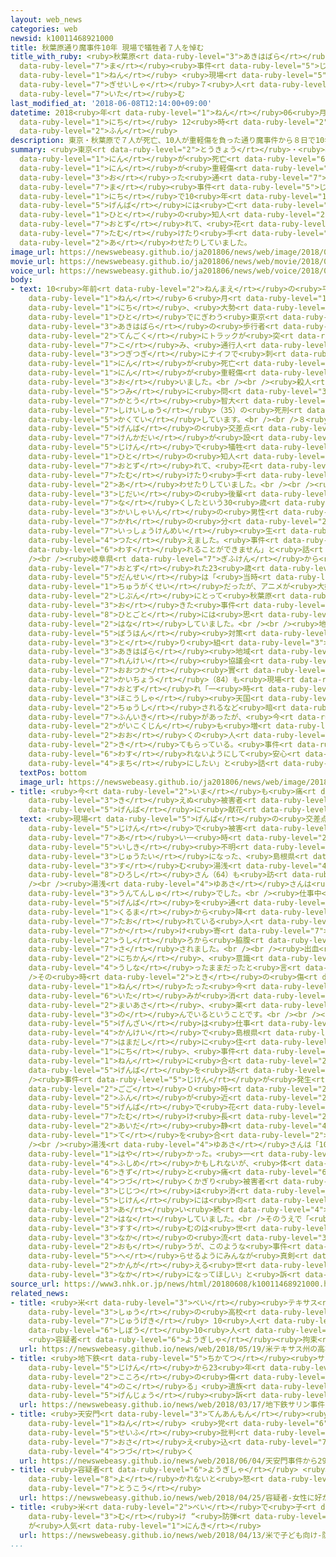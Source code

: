 ```yaml
---
layout: web_news
categories: web
newsid: k10011468921000
title: 秋葉原通り魔事件10年 現場で犠牲者７人を悼む
title_with_ruby: <ruby>秋葉原<rt data-ruby-level="3">あきはばら</rt></ruby><ruby>通<rt data-ruby-level="7">とお</rt></ruby>り<ruby>魔<rt
  data-ruby-level="7">ま</rt></ruby><ruby>事件<rt data-ruby-level="5">じけん</rt></ruby>10<ruby>年<rt
  data-ruby-level="1">ねん</rt></ruby> <ruby>現場<rt data-ruby-level="5">げんば</rt></ruby>で<ruby>犠牲者<rt
  data-ruby-level="7">ぎせいしゃ</rt></ruby>７<ruby>人<rt data-ruby-level="1">にん</rt></ruby>を<ruby>悼<rt
  data-ruby-level="7">いた</rt></ruby>む
last_modified_at: '2018-06-08T12:14:00+09:00'
datetime: 2018<ruby>年<rt data-ruby-level="1">ねん</rt></ruby>06<ruby>月<rt data-ruby-level="1">がつ</rt></ruby>08<ruby>日<rt
  data-ruby-level="1">にち</rt></ruby> 12<ruby>時<rt data-ruby-level="2">じ</rt></ruby>14<ruby>分<rt
  data-ruby-level="2">ふん</rt></ruby>
description: 東京・秋葉原で７人が死亡、10人が重軽傷を負った通り魔事件から８日で10年です。現場には亡くなった人の知人などが訪れて、花を手向けたり手を合わせたりしていました。
summary: <ruby>東京<rt data-ruby-level="2">とうきょう</rt></ruby>・<ruby>秋葉原<rt data-ruby-level="3">あきはばら</rt></ruby>で７<ruby>人<rt
  data-ruby-level="1">にん</rt></ruby>が<ruby>死亡<rt data-ruby-level="6">しぼう</rt></ruby>、10<ruby>人<rt
  data-ruby-level="1">にん</rt></ruby>が<ruby>重軽傷<rt data-ruby-level="6">じゅうけいしょう</rt></ruby>を<ruby>負<rt
  data-ruby-level="3">お</rt></ruby>った<ruby>通<rt data-ruby-level="7">とお</rt></ruby>り<ruby>魔<rt
  data-ruby-level="7">ま</rt></ruby><ruby>事件<rt data-ruby-level="5">じけん</rt></ruby>から８<ruby>日<rt
  data-ruby-level="1">にち</rt></ruby>で10<ruby>年<rt data-ruby-level="1">ねん</rt></ruby>です。<ruby>現場<rt
  data-ruby-level="5">げんば</rt></ruby>には<ruby>亡<rt data-ruby-level="7">な</rt></ruby>くなった<ruby>人<rt
  data-ruby-level="1">ひと</rt></ruby>の<ruby>知人<rt data-ruby-level="2">ちじん</rt></ruby>などが<ruby>訪<rt
  data-ruby-level="7">おとず</rt></ruby>れて、<ruby>花<rt data-ruby-level="1">はな</rt></ruby>を<ruby>手向<rt
  data-ruby-level="7">たむ</rt></ruby>けたり<ruby>手<rt data-ruby-level="1">て</rt></ruby>を<ruby>合<rt
  data-ruby-level="2">あ</rt></ruby>わせたりしていました。
image_url: https://newswebeasy.github.io/ja201806/news/web/image/2018/06/08/K10011468921_1806081155_1806081214_01_02.jpg
movie_url: https://newswebeasy.github.io/ja201806/news/web/movie/2018/06/08/k10011468921_201806081218_201806081219.mp4
voice_url: https://newswebeasy.github.io/ja201806/news/web/voice/2018/06/08/k10011468921_201806081218_201806081219.mp3
body:
- text: 10<ruby>年前<rt data-ruby-level="2">ねんまえ</rt></ruby>の<ruby>平成<rt data-ruby-level="4">へいせい</rt></ruby>20<ruby>年<rt
    data-ruby-level="1">ねん</rt></ruby>６<ruby>月<rt data-ruby-level="1">がつ</rt></ruby>８<ruby>日<rt
    data-ruby-level="1">にち</rt></ruby>、<ruby>大勢<rt data-ruby-level="5">おおぜい</rt></ruby>の<ruby>人<rt
    data-ruby-level="1">ひと</rt></ruby>でにぎわう<ruby>東京<rt data-ruby-level="2">とうきょう</rt></ruby>・<ruby>秋葉原<rt
    data-ruby-level="3">あきはばら</rt></ruby>の<ruby>歩行者<rt data-ruby-level="3">ほこうしゃ</rt></ruby><ruby>天国<rt
    data-ruby-level="2">てんごく</rt></ruby>にトラックが<ruby>突<rt data-ruby-level="7">つ</rt></ruby>っ<ruby>込<rt
    data-ruby-level="7">こ</rt></ruby>み、<ruby>通行人<rt data-ruby-level="2">つうこうにん</rt></ruby>がはねられたうえ<ruby>次々<rt
    data-ruby-level="3">つぎつぎ</rt></ruby>にナイフで<ruby>刺<rt data-ruby-level="7">さ</rt></ruby>されて７<ruby>人<rt
    data-ruby-level="1">にん</rt></ruby>が<ruby>死亡<rt data-ruby-level="6">しぼう</rt></ruby>、10<ruby>人<rt
    data-ruby-level="1">にん</rt></ruby>が<ruby>重軽傷<rt data-ruby-level="6">じゅうけいしょう</rt></ruby>を<ruby>負<rt
    data-ruby-level="3">お</rt></ruby>いました。<br /><br /><ruby>殺人<rt data-ruby-level="4">さつじん</rt></ruby>などの<ruby>罪<rt
    data-ruby-level="5">つみ</rt></ruby>に<ruby>問<rt data-ruby-level="3">と</rt></ruby>われた<ruby>加藤<rt
    data-ruby-level="7">かとう</rt></ruby><ruby>智大<rt data-ruby-level="8">ともひろ</rt></ruby><ruby>死刑囚<rt
    data-ruby-level="7">しけいしゅう</rt></ruby>（35）の<ruby>死刑<rt data-ruby-level="7">しけい</rt></ruby>が<ruby>確定<rt
    data-ruby-level="5">かくてい</rt></ruby>しています。<br /><br />８<ruby>日<rt data-ruby-level="1">にち</rt></ruby>、<ruby>現場<rt
    data-ruby-level="5">げんば</rt></ruby>の<ruby>交差点<rt data-ruby-level="4">こうさてん</rt></ruby>に<ruby>献花台<rt
    data-ruby-level="7">けんかだい</rt></ruby>が<ruby>設<rt data-ruby-level="5">もう</rt></ruby>けられ、<ruby>事件<rt
    data-ruby-level="5">じけん</rt></ruby>で<ruby>犠牲<rt data-ruby-level="7">ぎせい</rt></ruby>になった<ruby>人<rt
    data-ruby-level="1">ひと</rt></ruby>の<ruby>知人<rt data-ruby-level="2">ちじん</rt></ruby>などが<ruby>訪<rt
    data-ruby-level="7">おとず</rt></ruby>れて、<ruby>花<rt data-ruby-level="1">はな</rt></ruby>を<ruby>手向<rt
    data-ruby-level="7">たむ</rt></ruby>けたり<ruby>手<rt data-ruby-level="1">て</rt></ruby>を<ruby>合<rt
    data-ruby-level="2">あ</rt></ruby>わせたりしていました。<br /><br /><ruby>中学校<rt data-ruby-level="1">ちゅうがっこう</rt></ruby><ruby>時代<rt
    data-ruby-level="3">じだい</rt></ruby>の<ruby>後輩<rt data-ruby-level="7">こうはい</rt></ruby>を<ruby>亡<rt
    data-ruby-level="7">な</rt></ruby>くしたという30<ruby>歳<rt data-ruby-level="7">さい</rt></ruby>の<ruby>会社員<rt
    data-ruby-level="3">かいしゃいん</rt></ruby>の<ruby>男性<rt data-ruby-level="5">だんせい</rt></ruby>は「<ruby>彼<rt
    data-ruby-level="7">かれ</rt></ruby>の<ruby>分<rt data-ruby-level="2">ぶん</rt></ruby>も<ruby>一生懸命<rt
    data-ruby-level="7">いっしょうけんめい</rt></ruby><ruby>生<rt data-ruby-level="1">い</rt></ruby>きるよと<ruby>伝<rt
    data-ruby-level="4">つた</rt></ruby>えました。<ruby>事件<rt data-ruby-level="5">じけん</rt></ruby>のことはずっと<ruby>忘<rt
    data-ruby-level="6">わす</rt></ruby>れることができません」と<ruby>話<rt data-ruby-level="2">はな</rt></ruby>していました。<br
    /><br /><ruby>岐阜県<rt data-ruby-level="7">ぎふけん</rt></ruby>から<ruby>献花<rt data-ruby-level="7">けんか</rt></ruby>に<ruby>訪<rt
    data-ruby-level="7">おとず</rt></ruby>れた23<ruby>歳<rt data-ruby-level="7">さい</rt></ruby>の<ruby>男性<rt
    data-ruby-level="5">だんせい</rt></ruby>は「<ruby>当時<rt data-ruby-level="2">とうじ</rt></ruby>は<ruby>中学生<rt
    data-ruby-level="1">ちゅうがくせい</rt></ruby>だったが、アニメが<ruby>大好<rt data-ruby-level="4">だいす</rt></ruby>きな<ruby>自分<rt
    data-ruby-level="2">じぶん</rt></ruby>にとって<ruby>秋葉原<rt data-ruby-level="3">あきはばら</rt></ruby>で<ruby>起<rt
    data-ruby-level="3">お</rt></ruby>きた<ruby>事件<rt data-ruby-level="5">じけん</rt></ruby>は<ruby>他人事<rt
    data-ruby-level="8">ひとごと</rt></ruby>には<ruby>思<rt data-ruby-level="2">おも</rt></ruby>えなかった」と<ruby>話<rt
    data-ruby-level="2">はな</rt></ruby>していました。<br /><br /><ruby>地域<rt data-ruby-level="6">ちいき</rt></ruby>の<ruby>防犯<rt
    data-ruby-level="5">ぼうはん</rt></ruby><ruby>対策<rt data-ruby-level="6">たいさく</rt></ruby>に<ruby>取<rt
    data-ruby-level="3">と</rt></ruby>り<ruby>組<rt data-ruby-level="3">く</rt></ruby>む「<ruby>秋葉原<rt
    data-ruby-level="3">あきはばら</rt></ruby><ruby>地域<rt data-ruby-level="6">ちいき</rt></ruby><ruby>連携<rt
    data-ruby-level="7">れんけい</rt></ruby><ruby>協議会<rt data-ruby-level="4">きょうぎかい</rt></ruby>」の<ruby>大塚<rt
    data-ruby-level="7">おおつか</rt></ruby><ruby>實<rt data-ruby-level="8">みのる</rt></ruby><ruby>会長<rt
    data-ruby-level="2">かいちょう</rt></ruby>（84）も<ruby>現場<rt data-ruby-level="5">げんば</rt></ruby>を<ruby>訪<rt
    data-ruby-level="7">おとず</rt></ruby>れ「一<ruby>時<rt data-ruby-level="2">じ</rt></ruby>は<ruby>歩行者<rt
    data-ruby-level="3">ほこうしゃ</rt></ruby><ruby>天国<rt data-ruby-level="2">てんごく</rt></ruby>が<ruby>中止<rt
    data-ruby-level="2">ちゅうし</rt></ruby>されるなど<ruby>暗<rt data-ruby-level="3">くら</rt></ruby>い<ruby>雰囲気<rt
    data-ruby-level="7">ふんいき</rt></ruby>があったが、<ruby>今<rt data-ruby-level="2">いま</rt></ruby>では<ruby>外国人<rt
    data-ruby-level="2">がいこくじん</rt></ruby>も<ruby>増<rt data-ruby-level="5">ふ</rt></ruby>え、<ruby>多<rt
    data-ruby-level="2">おお</rt></ruby>くの<ruby>人<rt data-ruby-level="1">ひと</rt></ruby>に<ruby>来<rt
    data-ruby-level="2">き</rt></ruby>てもらっている。<ruby>事件<rt data-ruby-level="5">じけん</rt></ruby>を<ruby>忘<rt
    data-ruby-level="6">わす</rt></ruby>れないようにして<ruby>安心<rt data-ruby-level="3">あんしん</rt></ruby>な<ruby>街<rt
    data-ruby-level="4">まち</rt></ruby>にしたい」と<ruby>話<rt data-ruby-level="2">はな</rt></ruby>していました。
  textPos: bottom
  image_url: https://newswebeasy.github.io/ja201806/news/web/image/2018/06/08/K10011468921_1806081155_1806081214_01_03.jpg
- title: <ruby>今<rt data-ruby-level="2">いま</rt></ruby>も<ruby>痛<rt data-ruby-level="6">いた</rt></ruby>み<ruby>消<rt
    data-ruby-level="3">き</rt></ruby>えぬ<ruby>被害者<rt data-ruby-level="7">ひがいしゃ</rt></ruby>も<ruby>現場<rt
    data-ruby-level="5">げんば</rt></ruby>に<ruby>献花<rt data-ruby-level="7">けんか</rt></ruby>
  text: <ruby>現場<rt data-ruby-level="5">げんば</rt></ruby>の<ruby>交差点<rt data-ruby-level="4">こうさてん</rt></ruby>には、<ruby>事件<rt
    data-ruby-level="5">じけん</rt></ruby>で<ruby>被害<rt data-ruby-level="7">ひがい</rt></ruby>に<ruby>遭<rt
    data-ruby-level="7">あ</rt></ruby>い一<ruby>時<rt data-ruby-level="2">じ</rt></ruby><ruby>意識<rt
    data-ruby-level="5">いしき</rt></ruby><ruby>不明<rt data-ruby-level="4">ふめい</rt></ruby>の<ruby>重体<rt
    data-ruby-level="3">じゅうたい</rt></ruby>になった、<ruby>島根県<rt data-ruby-level="3">しまねけん</rt></ruby>に<ruby>住<rt
    data-ruby-level="3">す</rt></ruby>む<ruby>湯浅<rt data-ruby-level="4">ゆあさ</rt></ruby><ruby>洋<rt
    data-ruby-level="8">ひろし</rt></ruby>さん（64）も<ruby>訪<rt data-ruby-level="7">おとず</rt></ruby>れました。<br
    /><br /><ruby>湯浅<rt data-ruby-level="4">ゆあさ</rt></ruby>さんは<ruby>当時<rt data-ruby-level="2">とうじ</rt></ruby>、タクシーの<ruby>運転手<rt
    data-ruby-level="3">うんてんしゅ</rt></ruby>でした。<br /><ruby>仕事中<rt data-ruby-level="3">しごとちゅう</rt></ruby>にたまたま<ruby>現場<rt
    data-ruby-level="5">げんば</rt></ruby>を<ruby>通<rt data-ruby-level="2">とお</rt></ruby>りかかり、<ruby>車<rt
    data-ruby-level="1">くるま</rt></ruby>から<ruby>降<rt data-ruby-level="6">お</rt></ruby>りてけがをして<ruby>倒<rt
    data-ruby-level="7">たお</rt></ruby>れている<ruby>人<rt data-ruby-level="1">ひと</rt></ruby>に<ruby>駆<rt
    data-ruby-level="7">か</rt></ruby>け<ruby>寄<rt data-ruby-level="7">よ</rt></ruby>ったところ、<ruby>後<rt
    data-ruby-level="2">うし</rt></ruby>ろから<ruby>脇腹<rt data-ruby-level="7">わきばら</rt></ruby>を<ruby>刺<rt
    data-ruby-level="7">さ</rt></ruby>されました。<br /><br /><ruby>出血<rt data-ruby-level="3">しゅっけつ</rt></ruby>がひどく、４<ruby>日間<rt
    data-ruby-level="2">にちかん</rt></ruby>、<ruby>意識<rt data-ruby-level="5">いしき</rt></ruby>を<ruby>失<rt
    data-ruby-level="4">うしな</rt></ruby>ったままだったと<ruby>言<rt data-ruby-level="2">い</rt></ruby>います。<br
    />その<ruby>時<rt data-ruby-level="2">とき</rt></ruby>の<ruby>傷<rt data-ruby-level="6">きず</rt></ruby>は10<ruby>年<rt
    data-ruby-level="1">ねん</rt></ruby>たった<ruby>今<rt data-ruby-level="2">いま</rt></ruby>も<ruby>痛<rt
    data-ruby-level="6">いた</rt></ruby>みが<ruby>消<rt data-ruby-level="3">き</rt></ruby>えず、<ruby>毎朝<rt
    data-ruby-level="2">まいあさ</rt></ruby>、<ruby>薬<rt data-ruby-level="3">くすり</rt></ruby>を<ruby>飲<rt
    data-ruby-level="3">の</rt></ruby>んでいるということです。<br /><br /><ruby>湯浅<rt data-ruby-level="4">ゆあさ</rt></ruby>さんは<ruby>現在<rt
    data-ruby-level="5">げんざい</rt></ruby>は<ruby>仕事<rt data-ruby-level="3">しごと</rt></ruby>の<ruby>関係<rt
    data-ruby-level="4">かんけい</rt></ruby>で<ruby>島根県<rt data-ruby-level="3">しまねけん</rt></ruby><ruby>浜田市<rt
    data-ruby-level="7">はまだし</rt></ruby>に<ruby>住<rt data-ruby-level="3">す</rt></ruby>んでいて、８<ruby>日<rt
    data-ruby-level="1">にち</rt></ruby>、<ruby>事件<rt data-ruby-level="5">じけん</rt></ruby>から10<ruby>年<rt
    data-ruby-level="1">ねん</rt></ruby>に<ruby>合<rt data-ruby-level="2">あ</rt></ruby>わせて<ruby>現場<rt
    data-ruby-level="5">げんば</rt></ruby>を<ruby>訪<rt data-ruby-level="7">おとず</rt></ruby>れました。<br
    /><ruby>事件<rt data-ruby-level="5">じけん</rt></ruby>が<ruby>発生<rt data-ruby-level="3">はっせい</rt></ruby>した<ruby>午後<rt
    data-ruby-level="2">ごご</rt></ruby>０<ruby>時<rt data-ruby-level="2">じ</rt></ruby>33<ruby>分<rt
    data-ruby-level="2">ふん</rt></ruby>が<ruby>近<rt data-ruby-level="2">ちか</rt></ruby>づくと、<ruby>現場<rt
    data-ruby-level="5">げんば</rt></ruby>で<ruby>花<rt data-ruby-level="1">はな</rt></ruby>を<ruby>手向<rt
    data-ruby-level="7">たむ</rt></ruby>け<ruby>長<rt data-ruby-level="2">なが</rt></ruby>い<ruby>間<rt
    data-ruby-level="2">あいだ</rt></ruby><ruby>静<rt data-ruby-level="4">しず</rt></ruby>かに<ruby>手<rt
    data-ruby-level="1">て</rt></ruby>を<ruby>合<rt data-ruby-level="2">あ</rt></ruby>わせていました。<br
    /><br /><ruby>湯浅<rt data-ruby-level="4">ゆあさ</rt></ruby>さんは「10<ruby>年<rt data-ruby-level="1">ねん</rt></ruby>は<ruby>早<rt
    data-ruby-level="1">はや</rt></ruby>かった。<ruby>一<rt data-ruby-level="1">ひと</rt></ruby>つの<ruby>節目<rt
    data-ruby-level="4">ふしめ</rt></ruby>かもしれないが、<ruby>体<rt data-ruby-level="2">からだ</rt></ruby>に<ruby>傷<rt
    data-ruby-level="6">きず</rt></ruby>と<ruby>痛<rt data-ruby-level="6">いた</rt></ruby>みが<ruby>続<rt
    data-ruby-level="4">つづ</rt></ruby>くかぎり<ruby>被害者<rt data-ruby-level="7">ひがいしゃ</rt></ruby>という<ruby>事実<rt
    data-ruby-level="3">じじつ</rt></ruby>は<ruby>消<rt data-ruby-level="3">き</rt></ruby>えないので、<ruby>事件<rt
    data-ruby-level="5">じけん</rt></ruby>には<ruby>向<rt data-ruby-level="3">む</rt></ruby>き<ruby>合<rt
    data-ruby-level="3">あ</rt></ruby>い<ruby>続<rt data-ruby-level="4">つづ</rt></ruby>ける」と<ruby>話<rt
    data-ruby-level="2">はな</rt></ruby>していました。<br />そのうえで「<ruby>風化<rt data-ruby-level="3">ふうか</rt></ruby>が<ruby>進<rt
    data-ruby-level="3">すす</rt></ruby>むのは<ruby>世<rt data-ruby-level="3">よ</rt></ruby>の<ruby>中<rt
    data-ruby-level="3">なか</rt></ruby>の<ruby>流<rt data-ruby-level="3">なが</rt></ruby>れでしかたがないと<ruby>思<rt
    data-ruby-level="2">おも</rt></ruby>うが、このような<ruby>事件<rt data-ruby-level="5">じけん</rt></ruby>が<ruby>減<rt
    data-ruby-level="5">へ</rt></ruby>らせるようにみんなが<ruby>真剣<rt data-ruby-level="7">しんけん</rt></ruby>に<ruby>考<rt
    data-ruby-level="2">かんが</rt></ruby>える<ruby>世<rt data-ruby-level="3">よ</rt></ruby>の<ruby>中<rt
    data-ruby-level="3">なか</rt></ruby>になってほしい」と<ruby>訴<rt data-ruby-level="7">うった</rt></ruby>えていました。
source_url: https://www3.nhk.or.jp/news/html/20180608/k10011468921000.html
related_news:
- title: <ruby>米<rt data-ruby-level="3">べい</rt></ruby><ruby>テキサス<rt data-ruby-level="3">てきさす</rt></ruby><ruby>州<rt
    data-ruby-level="3">しゅう</rt></ruby>の<ruby>高校<rt data-ruby-level="2">こうこう</rt></ruby>で<ruby>銃撃<rt
    data-ruby-level="7">じゅうげき</rt></ruby> 10<ruby>人<rt data-ruby-level="1">にん</rt></ruby><ruby>死亡<rt
    data-ruby-level="6">しぼう</rt></ruby>10<ruby>人<rt data-ruby-level="1">にん</rt></ruby>けが
    <ruby>容疑者<rt data-ruby-level="6">ようぎしゃ</rt></ruby><ruby>拘束<rt data-ruby-level="7">こうそく</rt></ruby>
  url: https://newswebeasy.github.io/news/web/2018/05/19/米テキサス州の高校で銃撃-10人死亡10人けが-容疑者拘束
- title: <ruby>地下鉄<rt data-ruby-level="5">ちかてつ</rt></ruby><ruby>サリン<rt data-ruby-level="5">さりん</rt></ruby><ruby>事件<rt
    data-ruby-level="5">じけん</rt></ruby>から23<ruby>年<rt data-ruby-level="1">ねん</rt></ruby>「<ruby>心<rt
    data-ruby-level="2">こころ</rt></ruby>の<ruby>傷<rt data-ruby-level="6">きず</rt></ruby><ruby>残<rt
    data-ruby-level="4">のこ</rt></ruby>る」<ruby>遺族<rt data-ruby-level="6">いぞく</rt></ruby>が<ruby>現状<rt
    data-ruby-level="5">げんじょう</rt></ruby><ruby>訴<rt data-ruby-level="7">うった</rt></ruby>え
  url: https://newswebeasy.github.io/news/web/2018/03/17/地下鉄サリン事件から23年心の傷残る遺族が現状訴え
- title: <ruby>天安門<rt data-ruby-level="3">てんあんもん</rt></ruby><ruby>事件<rt data-ruby-level="5">じけん</rt></ruby>から29<ruby>年<rt
    data-ruby-level="1">ねん</rt></ruby> <ruby>党<rt data-ruby-level="6">とう</rt></ruby>・<ruby>政府<rt
    data-ruby-level="5">せいふ</rt></ruby><ruby>批判<rt data-ruby-level="6">ひはん</rt></ruby><ruby>抑<rt
    data-ruby-level="7">おさ</rt></ruby>え<ruby>込<rt data-ruby-level="7">こ</rt></ruby>み<ruby>続<rt
    data-ruby-level="4">つづ</rt></ruby>く
  url: https://newswebeasy.github.io/news/web/2018/06/04/天安門事件から29年-党政府批判抑え込み続く
- title: <ruby>容疑者<rt data-ruby-level="6">ようぎしゃ</rt></ruby> <ruby>女性<rt data-ruby-level="5">じょせい</rt></ruby>に<ruby>好<rt
    data-ruby-level="8">よ</rt></ruby>かれないと<ruby>怒<rt data-ruby-level="7">いか</rt></ruby>りのメッセージ<ruby>投稿<rt
    data-ruby-level="7">とうこう</rt></ruby>
  url: https://newswebeasy.github.io/news/web/2018/04/25/容疑者-女性に好かれないと怒りのメッセージ投稿
- title: <ruby>米<rt data-ruby-level="2">べい</rt></ruby>で<ruby>子<rt data-ruby-level="1">こ</rt></ruby>ども<ruby>向<rt
    data-ruby-level="3">む</rt></ruby>け “<ruby>防弾<rt data-ruby-level="7">ぼうだん</rt></ruby>リュック”
    が<ruby>人気<rt data-ruby-level="1">にんき</rt></ruby>
  url: https://newswebeasy.github.io/news/web/2018/04/13/米で子ども向け-防弾リュック-が人気
...
```

